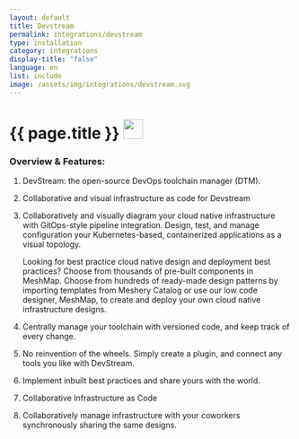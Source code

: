```yaml
---
layout: default
title: Devstream
permalink: integrations/devstream
type: installation
category: integrations
display-title: "false"
language: en
list: include
image: /assets/img/integrations/devstream.svg
---
```


<h1>{{ page.title }} <img src="{{ page.image }}" style="width: 35px; height: 35px;" /></h1>


<!-- This needs replaced with the Category property, not the sub-category.
 #### Category: devstream -->

### Overview & Features:
1. DevStream: the open-source DevOps toolchain manager (DTM).

2. Collaborative and visual infrastructure as code for Devstream

4. 
    Collaboratively and visually diagram your cloud native infrastructure with GitOps-style pipeline integration. Design, test, and manage configuration your Kubernetes-based, containerized applications as a visual topology.



    Looking for best practice cloud native design and deployment best practices? Choose from thousands of pre-built components in MeshMap. Choose from hundreds of ready-made design patterns by importing templates from Meshery Catalog or use our low code designer, MeshMap, to create and deploy your own cloud native infrastructure designs.



5. Centrally manage your toolchain with versioned code, and keep track of every change.

6. No reinvention of the wheels. Simply create a plugin, and connect any tools you like with DevStream.

7. Implement inbuilt best practices and share yours with the world.

8. Collaborative Infrastructure as Code

9. Collaboratively manage infrastructure with your coworkers synchronously sharing the same designs.

